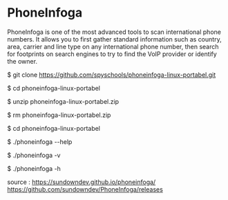 # PhoneInfoga 

PhoneInfoga is one of the most advanced tools to scan international phone numbers. It allows you to first gather standard information such as country, area, carrier and line type on any international phone number, then search for footprints on search engines to try to find the VoIP provider or identify the owner.

$ git clone https://github.com/spyschools/phoneinfoga-linux-portabel.git

$ cd phoneinfoga-linux-portabel

$ unzip phoneinfoga-linux-portabel.zip

$ rm phoneinfoga-linux-portabel.zip

$ cd phoneinfoga-linux-portabel  


$ ./phoneinfoga --help

$ ./phoneinfoga -v

$ ./phoneinfoga -h

source : 
https://sundowndev.github.io/phoneinfoga/
https://github.com/sundowndev/PhoneInfoga/releases
